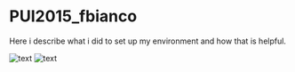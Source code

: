 # PUI2015_fbianco

Here i describe what i did to set up my environment and how that is helpful.

![text](fbianco_bash.png)
![text](setup_env.png)
